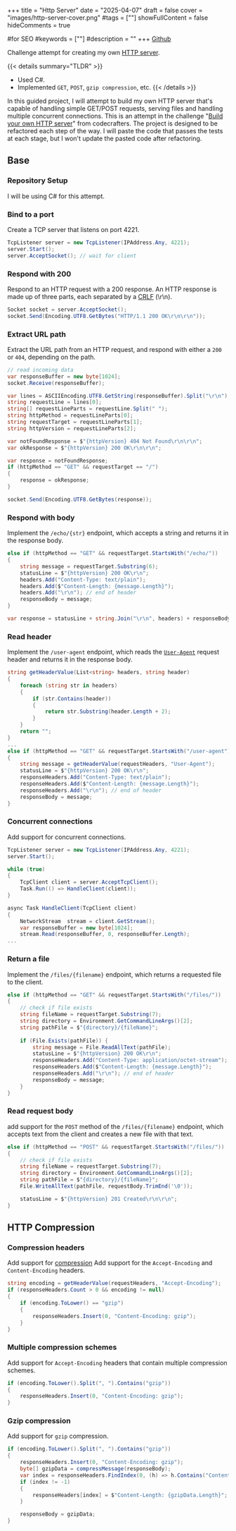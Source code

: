 +++
title = "Http Server"
date = "2025-04-07"
draft = false
cover = "images/http-server-cover.png"
#tags = [""]
showFullContent = false
hideComments = true

#for SEO
#keywords = [""]
#description = ""
+++
[Github](https://github.com/asdiAdi/codecrafters-http-server-csharp)

Challenge attempt for creating my own [HTTP server](https://app.codecrafters.io/courses/http-server/overview).

<!--more-->

{{< details summary="TLDR" >}}
- Used C#.
- Implemented `GET`, `POST`, `gzip compression`, etc.
{{< /details >}}

In this guided project, I will attempt to build my own HTTP server that's capable of handling simple GET/POST requests, serving files and handling multiple concurrent connections.
This is an attempt in the challenge "[Build your own HTTP server](https://app.codecrafters.io/courses/http-server/overview)" from codecrafters.
The project is designed to be refactored each step of the way. I will paste the code that passes the tests at each stage, but I won't update the pasted code after refactoring.

## Base
### Repository Setup
I will be using C# for this attempt.

### Bind to a port
Create a TCP server that listens on port 4221.
```c#
TcpListener server = new TcpListener(IPAddress.Any, 4221);
server.Start();
server.AcceptSocket(); // wait for client
```

### Respond with 200
Respond to an HTTP request with a 200 response.
An HTTP response is made up of three parts, each separated by a [CRLF](https://developer.mozilla.org/en-US/docs/Glossary/CRLF) (\r\n).
```c#
Socket socket = server.AcceptSocket();
socket.Send(Encoding.UTF8.GetBytes("HTTP/1.1 200 OK\r\n\r\n"));
```

### Extract URL path
Extract the URL path from an HTTP request, and respond with either a `200` or `404`, depending on the path.
```c#
// read incoming data
var responseBuffer = new byte[1024];
socket.Receive(responseBuffer);

var lines = ASCIIEncoding.UTF8.GetString(responseBuffer).Split("\r\n");
string requestLine = lines[0];
string[] requestLineParts = requestLine.Split(" ");
string httpMethod = requestLineParts[0];
string requestTarget = requestLineParts[1];
string httpVersion = requestLineParts[2];

var notFoundResponse = $"{httpVersion} 404 Not Found\r\n\r\n";
var okResponse = $"{httpVersion} 200 OK\r\n\r\n";

var response = notFoundResponse;
if (httpMethod == "GET" && requestTarget == "/")
{
    response = okResponse;
}

socket.Send(Encoding.UTF8.GetBytes(response));
```

### Respond with body
Implement the `/echo/{str}` endpoint, which accepts a string and returns it in the response body.
```c#
else if (httpMethod == "GET" && requestTarget.StartsWith("/echo/"))
{
    string message = requestTarget.Substring(6);
    statusLine = $"{httpVersion} 200 OK\r\n";
    headers.Add("Content-Type: text/plain");
    headers.Add($"Content-Length: {message.Length}");
    headers.Add("\r\n"); // end of header
    responseBody = message;
}

var response = statusLine + string.Join("\r\n", headers) + responseBody;
```

### Read header
Implement the `/user-agent` endpoint, which reads the [`User-Agent`](https://developer.mozilla.org/en-US/docs/Web/HTTP/Reference/Headers/User-Agent) request header and returns it in the response body.
```c#
string getHeaderValue(List<string> headers, string header)
{
    foreach (string str in headers)
    {
        if (str.Contains(header))
        {
            return str.Substring(header.Length + 2);
        }
    }
    return "";
}
...
else if (httpMethod == "GET" && requestTarget.StartsWith("/user-agent"))
{
    string message = getHeaderValue(requestHeaders, "User-Agent");
    statusLine = $"{httpVersion} 200 OK\r\n";
    responseHeaders.Add("Content-Type: text/plain");
    responseHeaders.Add($"Content-Length: {message.Length}");
    responseHeaders.Add("\r\n"); // end of header
    responseBody = message;
}
```

### Concurrent connections
Add support for concurrent connections.
```c#
TcpListener server = new TcpListener(IPAddress.Any, 4221);
server.Start();

while (true)
{
    TcpClient client = server.AcceptTcpClient();
    Task.Run(() => HandleClient(client));
}

async Task HandleClient(TcpClient client)
{
    NetworkStream  stream = client.GetStream();
    var responseBuffer = new byte[1024];
    stream.Read(responseBuffer, 0, responseBuffer.Length);
...
```

### Return a file
Implement the `/files/{filename}` endpoint, which returns a requested file to the client.
```c#
else if (httpMethod == "GET" && requestTarget.StartsWith("/files/"))
{
    // check if file exists
    string fileName = requestTarget.Substring(7);
    string directory = Environment.GetCommandLineArgs()[2];
    string pathFile = $"{directory}/{fileName}";
    
    if (File.Exists(pathFile)) {
        string message = File.ReadAllText(pathFile);
        statusLine = $"{httpVersion} 200 OK\r\n";
        responseHeaders.Add("Content-Type: application/octet-stream");
        responseHeaders.Add($"Content-Length: {message.Length}");
        responseHeaders.Add("\r\n"); // end of header
        responseBody = message;
    }
}
```

### Read request body
add support for the `POST` method of the `/files/{filename}` endpoint, which accepts text from the client and creates a new file with that text.
```c#
else if (httpMethod == "POST" && requestTarget.StartsWith("/files/"))
{
    // check if file exists
    string fileName = requestTarget.Substring(7);
    string directory = Environment.GetCommandLineArgs()[2];
    string pathFile = $"{directory}/{fileName}";
    File.WriteAllText(pathFile, requestBody.TrimEnd('\0'));

    statusLine = $"{httpVersion} 201 Created\r\n\r\n";
}
```

## HTTP Compression
### Compression headers
Add support for [compression](https://en.wikipedia.org/wiki/HTTP_compression)
Add support for the `Accept-Encoding` and `Content-Encoding` headers.
```c#
string encoding = getHeaderValue(requestHeaders, "Accept-Encoding");
if (responseHeaders.Count > 0 && encoding != null)
{
    if (encoding.ToLower() == "gzip")
    {
        responseHeaders.Insert(0, "Content-Encoding: gzip");
    }
}
```

### Multiple compression schemes
Add support for `Accept-Encoding` headers that contain multiple compression schemes.
```c#
if (encoding.ToLower().Split(", ").Contains("gzip"))
{
    responseHeaders.Insert(0, "Content-Encoding: gzip");
}
```

### Gzip compression
Add support for `gzip` compression.
```c#
if (encoding.ToLower().Split(", ").Contains("gzip"))
{
    responseHeaders.Insert(0, "Content-Encoding: gzip");
    byte[] gzipData = compressMessage(responseBody);
    var index = responseHeaders.FindIndex(0, (h) => h.Contains("Content-Length"));
    if (index != -1)
    {
        responseHeaders[index] = $"Content-Length: {gzipData.Length}";
    }

    responseBody = gzipData;
}
```